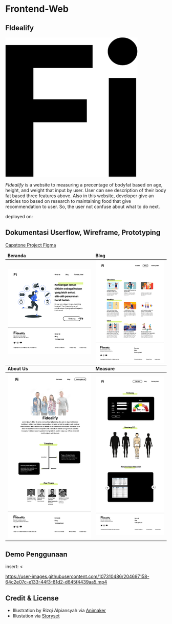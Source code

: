 # Frontend-Web 

## FIdealify

![alt text](https://github.com/C22-007/Frontend-Web/blob/main/4-page-Fidealify/2.%20blog/img/Fi-logo-medium.png)

*FIdealify* is a website to measuring a precentage of bodyfat based on age, height, and weight that input by user. User can see description of their body fat based three features above. Also in this website, developer give an articles too based on research to maintaining food that give recommendation to user. So, the user not confuse about what to do next.

deployed on: <!--link heroku / hosting-->

## Dokumentasi Userflow, Wireframe, Prototyping

[Capstone Project Figma](https://www.figma.com/file/gGrrQS1yUyRdhBB0obdS8i/Capstone-Project-SIB?node-id=1%3A877&t=UaX3SpELFDKzESGs-1)


<table>
	<thead>
		<td>
			<b>Beranda</b>
		</td>
		<td>
			<b>Blog</b>
		</td>
	</thead>
	<tr>
		<td>
			<img width="300" alt="code-one" src="https://github.com/C22-007/Frontend-Web/blob/main/4-page-Fidealify/Beranda.png">
		</td>
		<td>
			<img width="300" alt="render-one" src="https://github.com/C22-007/Frontend-Web/blob/main/4-page-Fidealify/Blog.png">
		</td>
	</tr>
		<thead>
		<td>
			<b>About Us</b>
		</td>
		<td>
			<b>Measure</b>
		</td>
	</thead>
	<tr>
		<td>
			<img width="381" alt="code-two" src="https://github.com/C22-007/Frontend-Web/blob/main/4-page-Fidealify/About.png">
		</td>
		<td>
			<img width="307" alt="render-two" src="https://github.com/C22-007/Frontend-Web/blob/main/4-page-Fidealify/Measure.png">
		</td>
	</tr>
</table>

## Demo Penggunaan
insert: <!--videonya nya di drag and drop aja--> <


https://user-images.githubusercontent.com/107310486/204697158-64c2e07c-e133-44f3-81d2-d645f4439aa5.mp4




## Credit & License
- Illustration by Rizqi Alpiansyah via [Animaker](https://app.animaker.com/animo/zv3Rr4Nq8FzzMXSg/)
- Illustation via [Storyset](https://app.animaker.com/animo/zv3Rr4Nq8FzzMXSg/)

